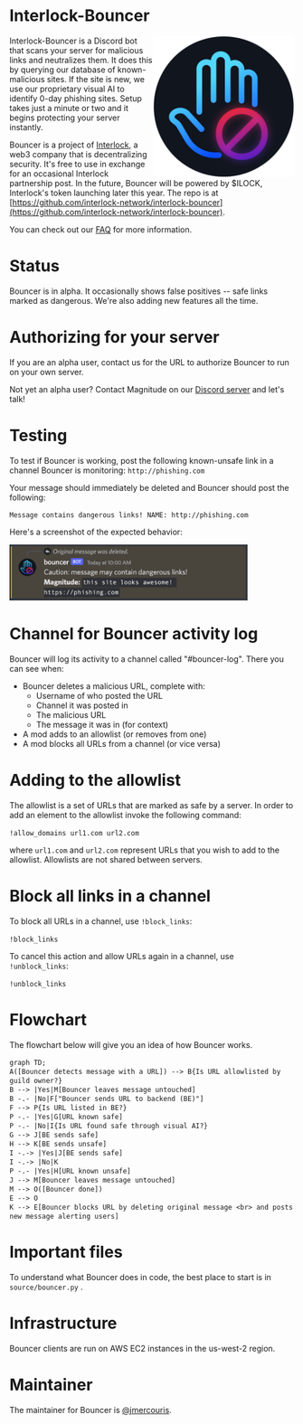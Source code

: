 <!-- @format -->

# Interlock-Bouncer

<img src="./assets/bouncer-dark.png" align="right" width="250" height="250"/>

Interlock-Bouncer is a Discord bot that scans your server for
malicious links and neutralizes them. It does this by querying our
database of known-malicious sites. If the site is new, we use our
proprietary visual AI to identify 0-day phishing sites. Setup takes
just a minute or two and it begins protecting your server instantly.

Bouncer is a project of [Interlock](https://www.interlock.network/), a web3 company that is
decentralizing security. It's free to use in exchange for an
occasional Interlock partnership post. In the future,
Bouncer will be powered by $ILOCK, Interlock's token
launching later this year. The repo is at
[https://github.com/interlock-network/interlock-bouncer](https://github.com/interlock-network/interlock-bouncer).

You can check out our [FAQ](https://interlock-network.github.io/interlock-bouncer/) for more information.

# Status

Bouncer is in alpha. It occasionally shows false positives -- safe links marked as dangerous.
We're also adding new features all the time.

# Authorizing for your server

If you are an alpha user, contact us for the URL to authorize Bouncer to run on your own server.

Not yet an alpha user? Contact Magnitude on our [Discord server](https://discord.gg/ezraXYD8) and let's talk!

# Testing

To test if Bouncer is working, post the following
known-unsafe link in a channel Bouncer is monitoring:
`http://phishing.com`

Your message should immediately be deleted and Bouncer should post the following:

```
Message contains dangerous links! NAME: http://phishing.com
```

Here's a screenshot of the expected behavior:

<img width="421" alt="Interlock-Bouncer reacting to a malicious link" src="assets/screenshot.png">

# Channel for Bouncer activity log

Bouncer will log its activity to a channel called "#bouncer-log". There you can see when:
- Bouncer deletes a malicious URL, complete with:
  - Username of who posted the URL
  - Channel it was posted in
  - The malicious URL
  - The message it was in (for context)
- A mod adds to an allowlist (or removes from one)
- A mod blocks all URLs from a channel (or vice versa)
  
# Adding to the allowlist

The allowlist is a set of URLs that are marked as safe by a server. In
order to add an element to the allowlist invoke the following command:

`!allow_domains url1.com url2.com`

where `url1.com` and `url2.com` represent URLs that you wish to add to
the allowlist. Allowlists are not shared between servers.

# Block all links in a channel

To block all URLs in a channel, use `!block_links`:

`!block_links`

To cancel this action and allow URLs again in a channel, use `!unblock_links`:

`!unblock_links`

# Flowchart

The flowchart below will give you an idea of how Bouncer works.

```mermaid
graph TD;
A([Bouncer detects message with a URL]) --> B{Is URL allowlisted by guild owner?}
B --> |Yes|M[Bouncer leaves message untouched]
B -.- |No|F["Bouncer sends URL to backend (BE)"]
F --> P{Is URL listed in BE?}
P -.- |Yes|G[URL known safe]
P -.- |No|I{Is URL found safe through visual AI?}
G --> J[BE sends safe]
H --> K[BE sends unsafe]
I -.-> |Yes|J[BE sends safe]
I -.-> |No|K
P -.- |Yes|H[URL known unsafe]
J --> M[Bouncer leaves message untouched]
M --> O([Bouncer done])
E --> O
K --> E[Bouncer blocks URL by deleting original message <br> and posts new message alerting users]
```

# Important files

To understand what Bouncer does in code, the best place to start is in `source/bouncer.py` .

# Infrastructure

Bouncer clients are run on AWS EC2 instances in the us-west-2 region.

# Maintainer

The maintainer for Bouncer is [@jmercouris](https://github.com/jmercouris).
